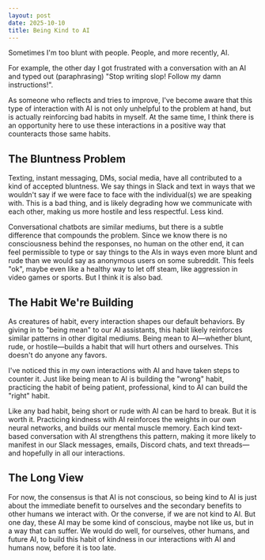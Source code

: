 ```yaml
---
layout: post
date: 2025-10-10
title: Being Kind to AI
---
```


Sometimes I'm too blunt with people. People, and more recently, AI.

For example, the other day I got frustrated with a conversation with an AI and typed out (paraphrasing) "Stop writing slop! Follow my damn instructions!".

As someone who reflects and tries to improve, I've become aware that this type of interaction with AI is not only unhelpful to the problem at hand, but is actually reinforcing bad habits in myself. At the same time, I think there is an opportunity here to use these interactions in a positive way that counteracts those same habits.

## The Bluntness Problem

Texting, instant messaging, DMs, social media, have all contributed to a kind of accepted bluntness. We say things in Slack and text in ways that we wouldn't say if we were face to face with the individual(s) we are speaking with. This is a bad thing, and is likely degrading how we communicate with each other, making us more hostile and less respectful. Less kind. 

Conversational chatbots are similar mediums, but there is a subtle difference that compounds the problem. Since we know there is no consciousness behind the responses, no human on the other end, it can feel permissible to type or say things to the AIs in ways even more blunt and rude than we would say as anonymous users on some subreddit. This feels "ok", maybe even like a healthy way to let off steam, like aggression in video games or sports. But I think it is also bad.

## The Habit We're Building

As creatures of habit, every interaction shapes our default behaviors. By giving in to "being mean" to our AI assistants, this habit likely reinforces similar patterns in other digital mediums. Being mean to AI—whether blunt, rude, or hostile—builds a habit that will hurt others and ourselves. This doesn't do anyone any favors. 

I've noticed this in my own interactions with AI and have taken steps to counter it. Just like being mean to AI is building the "wrong" habit, practicing the habit of being patient, professional, kind to AI can build the "right" habit. 

Like any bad habit, being short or rude with AI can be hard to break. But it is worth it. Practicing kindness with AI reinforces the weights in our own neural networks, and builds our mental muscle memory. Each kind text-based conversation with AI strengthens this pattern, making it more likely to manifest in our Slack messages, emails, Discord chats, and text threads—and hopefully in all our interactions.

## The Long View

For now, the consensus is that AI is not conscious, so being kind to AI is just about the immediate benefit to ourselves and the secondary benefits to other humans we interact with. Or the converse, if we are not kind to AI. But one day, these AI may be some kind of conscious, maybe not like us, but in a way that can suffer. We would do well, for ourselves, other humans, and future AI, to build this habit of kindness in our interactions with AI and humans now, before it is too late. 